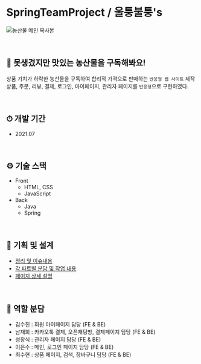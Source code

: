 # SpringTeamProject / 울퉁불퉁's
![농산물 메인  복사본](https://user-images.githubusercontent.com/85085844/149729437-c4139a31-c95b-4ce0-9c7c-6f85578b0856.jpg)

<br>

## 🥕 못생겼지만 맛있는 농산물을 구독해봐요!
 
상품 가치가 하락한 농산물을 구독하여 합리적 가격으로 판매하는 `반응형 웹 사이트` 제작 <br>
상품, 주문, 리뷰, 결제, 로그인, 마이페이지, 관리자 페이지를 `반응형`으로 구현하였다.

<br>

## ⏱ 개발 기간
- 2021.07

<br>

## ⚙️ 기술 스택
- Front
  - HTML, CSS
  - JavaScript
- Back
  - Java
  - Spring

<br>

## 📑 기획 및 설계 
* [정리 및 이슈내용](https://www.notion.so/d68a403fa9194347b38dbcdcf268a7eb?v=df27f3f2380940f1aa7d8730b73316e1)
* [각 파트별 분담 및 작업 내용](https://www.notion.so/bdc872cd08524b979f467ed4ac88c443)
* [페이지 상세 설명](https://github.com/sjkim-jinnyk/SpringTeamProject/wiki)

<br>

## 🔖 역할 분담
- 김수진 : 회원 마이페이지 담당 (FE & BE)
- 남재희 : 카카오톡 결제, 오픈채팅방, 결제페이지 담당 (FE & BE)
- 성창식 : 관리자 페이지 담당 (FE & BE)
- 이은수 : 메인, 로그인 페이지 담당 (FE & BE)
- 최수현 : 상품 페이지, 검색, 장바구니 담당 (FE & BE)
